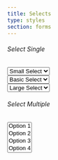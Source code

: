 ```yaml
---
title: Selects
type: styles
section: forms
---
```


<h6>Select Single</h6>

<div class="select text-sm">
	<select class="form-control input-sm input-margin">
		<option>Small Select</option>
		<option>Option 2</option>
		<option>Option 3</option>
		<option>Option 4</option>
		<option>Option 5</option>
	</select>
</div>

<div class="select">
	<select class="form-control input-margin">
		<option>Basic Select</option>
		<option>Option 2</option>
		<option>Option 3</option>
		<option>Option 4</option>
		<option>Option 5</option>
	</select>
</div>

<div class="select text-lg">
	<select class="form-control input-lg input-margin">
		<option>Large Select</option>
		<option>Option 2</option>
		<option>Option 3</option>
		<option>Option 4</option>
		<option>Option 5</option>
	</select>
</div>

<h6>Select Multiple</h6>

<select multiple class="form-control">
	<option>Option 1</option>
	<option>Option 2</option>
	<option>Option 3</option>
	<option>Option 4</option>
	<option>Option 5</option>
</select>